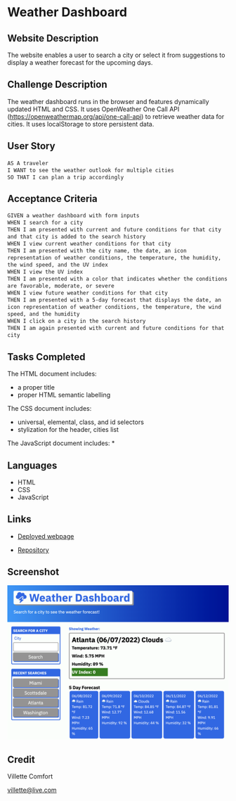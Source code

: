 # Weather Dashboard

## Website Description
The website enables a user to search a city or select it from suggestions to display a weather forecast for the upcoming days.

## Challenge Description
The weather dashboard runs in the browser and features dynamically updated HTML and CSS. It uses OpenWeather One Call API (https://openweathermap.org/api/one-call-api) to retrieve weather data for cities. It uses localStorage to store persistent data.


## User Story

```
AS A traveler
I WANT to see the weather outlook for multiple cities
SO THAT I can plan a trip accordingly
```

## Acceptance Criteria

```
GIVEN a weather dashboard with form inputs
WHEN I search for a city
THEN I am presented with current and future conditions for that city and that city is added to the search history
WHEN I view current weather conditions for that city
THEN I am presented with the city name, the date, an icon representation of weather conditions, the temperature, the humidity, the wind speed, and the UV index
WHEN I view the UV index
THEN I am presented with a color that indicates whether the conditions are favorable, moderate, or severe
WHEN I view future weather conditions for that city
THEN I am presented with a 5-day forecast that displays the date, an icon representation of weather conditions, the temperature, the wind speed, and the humidity
WHEN I click on a city in the search history
THEN I am again presented with current and future conditions for that city
```

## Tasks Completed
The HTML document includes:
* a proper title 
* proper HTML semantic labelling

The CSS document includes:
* universal, elemental, class, and id selectors
* stylization for the header, cities list

The JavaScript document includes:
* 

## Languages
- HTML
- CSS
- JavaScript

## Links
* [Deployed webpage](https://villettec.github.io/M6C-Weather_Dashboard/)

* [Repository](https://github.com/villettec/M6C-Weather_Dashboard)

## Screenshot
![image](./assets/images/readme-screenshot.png)

## Credit
Villette Comfort

villette@live.com